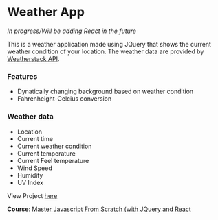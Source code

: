 # Weather App
*In progress/Will be adding React in the future*

This is a weather application made using JQuery that shows the current weather condition of your location. The weather data are provided by [Weatherstack API](https://weatherstack.com/).

### Features
- Dynatically changing background based on weather condition
- Fahrenheight-Celcius conversion

### Weather data
- Location 
- Current time
- Current weather condition
- Current temperature
- Current Feel temperature
- Wind Speed
- Humidity
- UV Index

View Project [here](https://brototibiswas.github.io/weatherApp/)


**Course**: [Master Javascript From Scratch (with JQuery and React](https://www.udemy.com/course/javascript-jquery-react/)